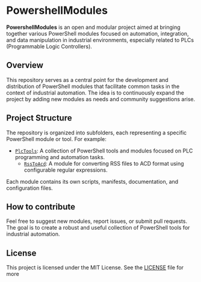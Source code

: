 # PowershellModules

**PowershellModules** is an open and modular project aimed at bringing together various PowerShell modules focused on automation, integration, and data manipulation in industrial environments, especially related to PLCs (Programmable Logic Controllers).

## Overview

This repository serves as a central point for the development and distribution of PowerShell modules that facilitate common tasks in the context of industrial automation. The idea is to continuously expand the project by adding new modules as needs and community suggestions arise.

## Project Structure

The repository is organized into subfolders, each representing a specific PowerShell module or tool. For example:

- [`PlcTools`](PlcTools/): A collection of PowerShell tools and modules focused on PLC programming and automation tasks.
  - [`RssToAcd`](PlcTools/RssToAcd/): A module for converting RSS files to ACD format using configurable regular expressions.

Each module contains its own scripts, manifests, documentation, and configuration files.

## How to contribute

Feel free to suggest new modules, report issues, or submit pull requests. The goal is to create a robust and useful collection of PowerShell tools for industrial automation.

## License

This project is licensed under the MIT License. See the [LICENSE](LICENSE) file for more
